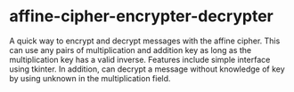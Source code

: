 # affine-cipher-encrypter-decrypter
A quick way to encrypt and decrypt messages with the affine cipher. This can use any pairs of multiplication and addition key as long as the multiplication key has a valid inverse.
Features include simple interface using tkinter. In addition, can decrypt a message without knowledge of key by using unknown in the multiplication field.

